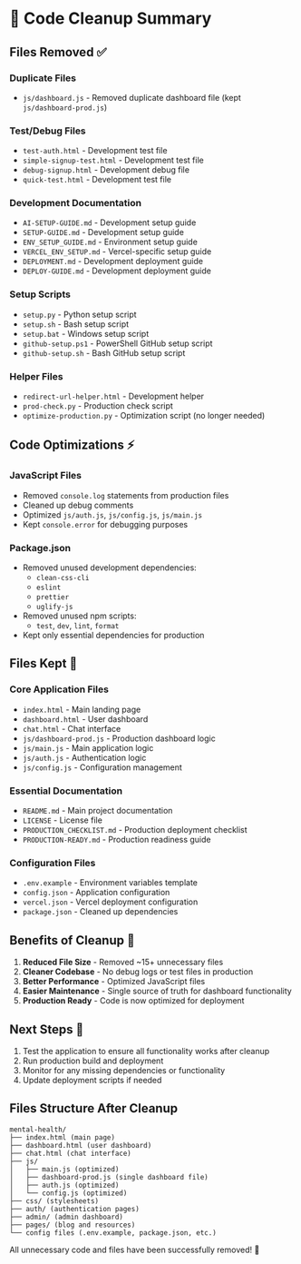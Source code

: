 # 🧹 Code Cleanup Summary

## Files Removed ✅

### **Duplicate Files**

- `js/dashboard.js` - Removed duplicate dashboard file (kept `js/dashboard-prod.js`)

### **Test/Debug Files**

- `test-auth.html` - Development test file
- `simple-signup-test.html` - Development test file
- `debug-signup.html` - Development debug file
- `quick-test.html` - Development test file

### **Development Documentation**

- `AI-SETUP-GUIDE.md` - Development setup guide
- `SETUP-GUIDE.md` - Development setup guide
- `ENV_SETUP_GUIDE.md` - Environment setup guide
- `VERCEL_ENV_SETUP.md` - Vercel-specific setup guide
- `DEPLOYMENT.md` - Development deployment guide
- `DEPLOY-GUIDE.md` - Development deployment guide

### **Setup Scripts**

- `setup.py` - Python setup script
- `setup.sh` - Bash setup script
- `setup.bat` - Windows setup script
- `github-setup.ps1` - PowerShell GitHub setup script
- `github-setup.sh` - Bash GitHub setup script

### **Helper Files**

- `redirect-url-helper.html` - Development helper
- `prod-check.py` - Production check script
- `optimize-production.py` - Optimization script (no longer needed)

## Code Optimizations ⚡

### **JavaScript Files**

- Removed `console.log` statements from production files
- Cleaned up debug comments
- Optimized `js/auth.js`, `js/config.js`, `js/main.js`
- Kept `console.error` for debugging purposes

### **Package.json**

- Removed unused development dependencies:
  - `clean-css-cli`
  - `eslint`
  - `prettier`
  - `uglify-js`
- Removed unused npm scripts:
  - `test`, `dev`, `lint`, `format`
- Kept only essential dependencies for production

## Files Kept 📁

### **Core Application Files**

- `index.html` - Main landing page
- `dashboard.html` - User dashboard
- `chat.html` - Chat interface
- `js/dashboard-prod.js` - Production dashboard logic
- `js/main.js` - Main application logic
- `js/auth.js` - Authentication logic
- `js/config.js` - Configuration management

### **Essential Documentation**

- `README.md` - Main project documentation
- `LICENSE` - License file
- `PRODUCTION_CHECKLIST.md` - Production deployment checklist
- `PRODUCTION-READY.md` - Production readiness guide

### **Configuration Files**

- `.env.example` - Environment variables template
- `config.json` - Application configuration
- `vercel.json` - Vercel deployment configuration
- `package.json` - Cleaned up dependencies

## Benefits of Cleanup 🎯

1. **Reduced File Size** - Removed ~15+ unnecessary files
2. **Cleaner Codebase** - No debug logs or test files in production
3. **Better Performance** - Optimized JavaScript files
4. **Easier Maintenance** - Single source of truth for dashboard functionality
5. **Production Ready** - Code is now optimized for deployment

## Next Steps 🚀

1. Test the application to ensure all functionality works after cleanup
2. Run production build and deployment
3. Monitor for any missing dependencies or functionality
4. Update deployment scripts if needed

## Files Structure After Cleanup

```
mental-health/
├── index.html (main page)
├── dashboard.html (user dashboard)
├── chat.html (chat interface)
├── js/
│   ├── main.js (optimized)
│   ├── dashboard-prod.js (single dashboard file)
│   ├── auth.js (optimized)
│   └── config.js (optimized)
├── css/ (stylesheets)
├── auth/ (authentication pages)
├── admin/ (admin dashboard)
├── pages/ (blog and resources)
└── config files (.env.example, package.json, etc.)
```

All unnecessary code and files have been successfully removed! 🎉
